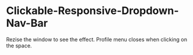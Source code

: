 # Clickable-Responsive-Dropdown-Nav-Bar
Rezise the window to see the effect. Profile menu closes when clicking on the space.
